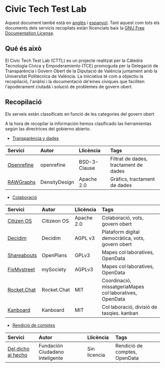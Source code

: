 # Civic Tech Test Lab

Aquest document també està en [anglès](en.md) i [espanyol](../README.md). Tant aquest com tots els documents dels servicis recopilats estàn llicenciats baix la [GNU Free Documentation License](/LICENSE).
## Qué és això

El Civic Tech Test Lab (CTTL) es un projecte realitzat per la Cátedra Tecnología Cívica y Empoderamiento (TCE) promoguda per la Delegació de Transparència i Govern Obert de la Diputació de Valéncia juntament amb la Universitat Politècnica de València. La iniiciativa té com a objectiu la recopilació, l'anàlisi i la documentació de'eines cíviques que faciliten l'apoderament ciutadá i solució de problemes de govern obert.


## Recopilació
Els serveis están classificats en funció de les categories del govern obert


A la hora de recopilar la información hemos clasificado las herramientas según las directrices del gobierno abierto.

- [Transparència y dades](../cat_tyd)


| Servici   | Autor       | Llicència   | Tags |
| :--------- | :---------- | :--------- | :------ |
| [Openrefine](../cat_tyd/openrefine/i18n/vlc.md) | openrefine | BSD-3-Clause| Filtrat de dades, tractament de dades
| [RAWGraphs](../cat_tyd/RAWGraphs/i18n/vlc.md) | DensityDesign| Apache 2.0| Gràfics, tractament de dades

- [Colaboració](../cat_participación)

| Servici   | Autor       | Llicència   | Tags |
| :--------- | :---------- | :--------- | :------ |
| [Citizen OS](../cat_participación/citizenos/i18n/vlc.md) | Citizeon OS | Apache 2.0 | Colaboració, vots, govern obert|
| [Decidim](../cat_participación/decidim/i18n/vlc.md) | Decidim| AGPL v3| Plataform digital democràtica, vots, govern obert |
| [Shareabouts](../cat_participación/shareabouts/i18n/vlc.md) | OpenPlans| GPLv3 | Mapes col·laboratives, OpenData|
| [FixMystreet](../cat_participación/fixmystreet/i18n/vlc.md) | mySociety| AGPLv3| Mapes col·laboratives, OpenData|
| [Rocket.Chat](../cat_participación/Rocket.Chat) | Rocket.Chat| MIT| Coordinació, missatgeriaMapes col·laboratives, OpenData|
| [Kanboard](../cat_participación/Kanboard/) | Kanboard| MIT| Col·laboració, divisió de tasqies. kanban

- [Rendició de comptes](../cat_rdc)

| Servici   | Autor       | Llicència   | Tags |
| :--------- | :---------- | :--------- | :------ |
| [Del dicho al hecho](../cat_rdc/ddh/i18n/vlc.md) | Fundación Ciudadano Inteligente| Sin licencia|Rendició de comptes, OpenData
